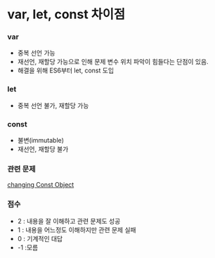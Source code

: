 # var, let, const 차이점

### var

- 중복 선언 가능
- 재선언, 재할당 가능으로 인해 문제 변수 위치 파악이 힘들다는 단점이 있음.
- 해결을 위해 ES6부터 let, const 도입

### let

- 중복 선언 불가, 재할당 가능

### const

- 불변(immutable)
- 재선언, 재할당 불가


### 관련 문제
[changing Const Object](../Javascript/letConst.js)

### 점수
- 2 : 내용을 잘 이해하고 관련 문제도 성공
- 1 : 내용을 어느정도 이해하지만 관련 문제 실패 
- 0 : 기계적인 대답 
- -1 :모름 